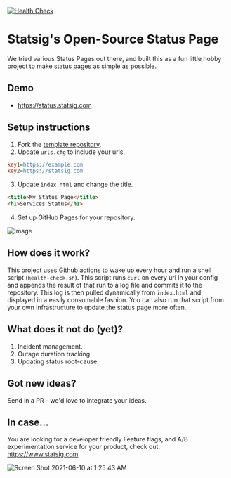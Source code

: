 [![Health Check](../../actions/workflows/health-check.yml/badge.svg)](../../actions/workflows/health-check.yml)

# Statsig's Open-Source Status Page

We tried various Status Pages out there, and built this as a fun little hobby project to make status pages as simple as possible.

## Demo

- https://status.statsig.com

## Setup instructions

1. Fork the [template repository](https://github.com/statsig-io/statuspage/).
2. Update `urls.cfg` to include your urls.

```cfg
key1=https://example.com
key2=https://statsig.com
```

3. Update `index.html` and change the title.

```html
<title>My Status Page</title>
<h1>Services Status</h1>
```

4. Set up GitHub Pages for your repository.

![image](https://user-images.githubusercontent.com/74588208/121419015-5f4dc200-c920-11eb-9b14-a275ef5e2a19.png)

## How does it work?

This project uses Github actions to wake up every hour and run a shell script (`health-check.sh`). This script runs `curl` on every url in your config and appends the result of that run to a log file and commits it to the repository. This log is then pulled dynamically from `index.html` and displayed in a easily consumable fashion. You can also run that script from your own infrastructure to update the status page more often.

## What does it not do (yet)?

1. Incident management.
2. Outage duration tracking.
3. Updating status root-cause.

## Got new ideas?

Send in a PR - we'd love to integrate your ideas.

## In case...

You are looking for a developer friendly Feature flags, and A/B experimentation service for your product, check out: https://www.statsig.com

![Screen Shot 2021-06-10 at 1 25 43 AM](https://user-images.githubusercontent.com/74588208/121491467-d455e180-c98a-11eb-8514-73e6707737c4.png)
